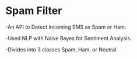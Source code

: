 # Spam Filter

-An API to Detect Incoming SMS as Spam or Ham.

-Used NLP with Naive Bayes for Sentiment Analysis.

-Divides into 3 classes Spam, Ham, or Neutral.
